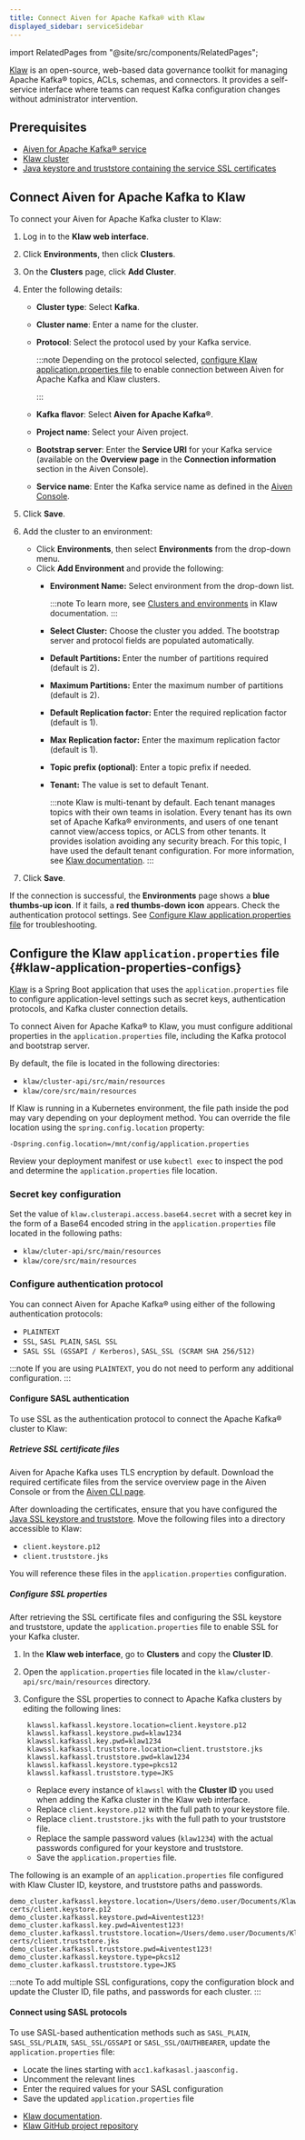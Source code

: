 ```yaml
---
title: Connect Aiven for Apache Kafka® with Klaw
displayed_sidebar: serviceSidebar
---
```


import RelatedPages from "@site/src/components/RelatedPages";

[Klaw](https://www.klaw-project.io/) is an open-source, web-based data governance toolkit for managing Apache Kafka® topics, ACLs, schemas, and connectors.
It provides a self-service interface where teams can request Kafka configuration changes
without administrator intervention.

## Prerequisites

- [Aiven for Apache Kafka® service](/docs/products/kafka/get-started)
- [Klaw cluster](https://www.klaw-project.io/docs/quickstart)
- [Java keystore and truststore containing the service SSL certificates](/docs/products/kafka/howto/keystore-truststore)

## Connect Aiven for Apache Kafka to Klaw

To connect your Aiven for Apache Kafka cluster to Klaw:

1. Log in to the **Klaw web interface**.
1. Click **Environments**, then click **Clusters**.
1. On the **Clusters** page, click **Add Cluster**.
1. Enter the following details:
    - **Cluster type**: Select **Kafka**.
    - **Cluster name**: Enter a name for the cluster.
    - **Protocol**: Select the protocol used by your Kafka service.

      :::note
      Depending on the protocol selected,
      [configure Klaw application.properties file](/docs/products/kafka/howto/kafka-klaw#klaw-application-properties-configs)
      to enable connection between Aiven for Apache Kafka and Klaw clusters.

      :::

    - **Kafka flavor**: Select **Aiven for Apache Kafka®**.
    - **Project name**: Select your Aiven project.
    - **Bootstrap server**: Enter the **Service URI** for your Kafka service
      (available on the **Overview page** in the **Connection information** section
      in the Aiven Console).
    - **Service name**: Enter the Kafka service name as defined in the [Aiven Console](https://console.aiven.io/).

1. Click **Save**.
1. Add the cluster to an environment:
   - Click **Environments**, then select **Environments** from the drop-down menu.
   - Click **Add Environment** and provide the following:
     - **Environment Name:** Select environment from the drop-down list.

       :::note
       To learn more, see [Clusters and
       environments](https://www.klaw-project.io/docs/Concepts/clusters-environments)
       in Klaw documentation.
       :::

     - **Select Cluster:** Choose the cluster you added. The bootstrap server and
       protocol fields are populated automatically.
     - **Default Partitions:** Enter the number of partitions required (default is 2).
     - **Maximum Partitions:** Enter the maximum number of partitions (default is 2).
     - **Default Replication factor:** Enter the required replication factor (default is
       1).
     - **Max Replication factor:** Enter the maximum replication factor (default is 1).
     - **Topic prefix (optional)**: Enter a topic prefix if needed.
     - **Tenant:** The value is set to default Tenant.

       :::note
       Klaw is multi-tenant by default. Each tenant manages topics with
       their own teams in isolation. Every tenant has its own set of
       Apache Kafka® environments, and users of one tenant cannot
       view/access topics, or ACLS from other tenants. It provides
       isolation avoiding any security breach. For this topic, I have
       used the default tenant configuration. For more information, see
       [Klaw documentation](https://www.klaw-project.io/docs/getstarted#configure-the-cluster-to-sync).
       :::

1. Click **Save**.

If the connection is successful, the **Environments** page shows
a **blue thumbs-up icon**. If it fails, a **red thumbs-down icon** appears. Check the
authentication protocol settings.
See [Configure Klaw application.properties file](#klaw-application-properties-configs)
for troubleshooting.

## Configure the Klaw `application.properties` file {#klaw-application-properties-configs}

[Klaw](https://www.klaw-project.io/) is a Spring Boot application that uses
the `application.properties` file to configure application-level settings such as
secret keys, authentication protocols, and Kafka cluster connection details.

To connect Aiven for Apache Kafka® to Klaw, you must configure additional properties
in the `application.properties` file, including the Kafka protocol and bootstrap server.

By default, the file is located in the following directories:

- `klaw/cluster-api/src/main/resources`
- `klaw/core/src/main/resources`

If Klaw is running in a Kubernetes environment, the file path inside the pod may
vary depending on your deployment method. You can override the file location
using the `spring.config.location` property:

```text
-Dspring.config.location=/mnt/config/application.properties
```

Review your deployment manifest or use `kubectl exec` to inspect the pod and
determine the `application.properties` file location.

### Secret key configuration

Set the value of `klaw.clusterapi.access.base64.secret` with a secret
key in the form of a Base64 encoded string in the
`application.properties` file located in the following paths:

- `klaw/cluter-api/src/main/resources`
- `klaw/core/src/main/resources`

### Configure authentication protocol

You can connect Aiven for Apache Kafka® using either of the following
authentication protocols:

- `PLAINTEXT`
- `SSL`, `SASL PLAIN`, `SASL SSL`
- `SASL SSL (GSSAPI / Kerberos)`, `SASL_SSL (SCRAM SHA 256/512)`

:::note
If you are using `PLAINTEXT`, you do not need to perform any additional
configuration.
:::

#### Configure SASL authentication

To use SSL as the authentication protocol to connect the Apache Kafka®
cluster to Klaw:

##### Retrieve SSL certificate files

Aiven for Apache Kafka uses TLS encryption by default. Download the required
certificate files from the service overview page in the Aiven Console or from
the [Aiven CLI page](/docs/tools/cli/service/user#avn_service_user_kafka_java_creds).

After downloading the certificates, ensure that you have configured
the [Java SSL keystore and truststore](/docs/products/kafka/howto/keystore-truststore).
Move the following files into a directory accessible to Klaw:

- `client.keystore.p12`
- `client.truststore.jks`

You will reference these files in the `application.properties` configuration.

##### Configure SSL properties

After retrieving the SSL certificate files and configuring the SSL
keystore and truststore, update the `application.properties` file to enable SSL
for your Kafka cluster.

1. In the **Klaw web interface**, go to **Clusters** and copy the **Cluster ID**.
1. Open the `application.properties` file located in the
   `klaw/cluster-api/src/main/resources` directory.
1. Configure the SSL properties to connect to Apache Kafka clusters by
   editing the following lines:

   ```text
    klawssl.kafkassl.keystore.location=client.keystore.p12
    klawssl.kafkassl.keystore.pwd=klaw1234
    klawssl.kafkassl.key.pwd=klaw1234
    klawssl.kafkassl.truststore.location=client.truststore.jks
    klawssl.kafkassl.truststore.pwd=klaw1234
    klawssl.kafkassl.keystore.type=pkcs12
    klawssl.kafkassl.truststore.type=JKS
   ```

   - Replace every instance of `klawssl` with the **Cluster ID** you used when adding
     the Kafka cluster in the Klaw web interface.
   - Replace `client.keystore.p12` with the full path to your keystore file.
   - Replace `client.truststore.jks` with the full path to your truststore file.
   - Replace the sample password values (`klaw1234`) with the actual passwords
     configured for your keystore and truststore.
   - Save the `application.properties` file.

 The following is an example of an `application.properties` file
 configured with Klaw Cluster ID, keystore, and truststore paths and
 passwords.

 ```text
 demo_cluster.kafkassl.keystore.location=/Users/demo.user/Documents/Klaw/demo-certs/client.keystore.p12
 demo_cluster.kafkassl.keystore.pwd=Aiventest123!
 demo_cluster.kafkassl.key.pwd=Aiventest123!
 demo_cluster.kafkassl.truststore.location=/Users/demo.user/Documents/Klaw/demo-certs/client.truststore.jks
 demo_cluster.kafkassl.truststore.pwd=Aiventest123!
 demo_cluster.kafkassl.keystore.type=pkcs12
 demo_cluster.kafkassl.truststore.type=JKS
 ```

 :::note
 To add multiple SSL configurations, copy the configuration block and update the
 Cluster ID, file paths, and passwords for each cluster.
 :::

#### Connect using SASL protocols

To use SASL-based authentication methods such as `SASL_PLAIN`, `SASL_SSL/PLAIN`,
`SASL_SSL/GSSAPI` or `SASL_SSL/OAUTHBEARER`, update the `application.properties` file:

- Locate the lines starting with `acc1.kafkasasl.jaasconfig.`
- Uncomment the relevant lines
- Enter the required values for your SASL configuration
- Save the updated `application.properties` file

<RelatedPages/>

- [Klaw documentation](https://www.klaw-project.io/docs).
- [Klaw GitHub project repository](https://github.com/aiven/klaw)
